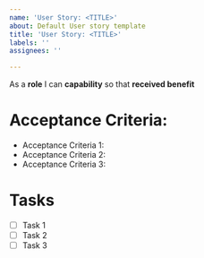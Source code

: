 ```yaml
---
name: 'User Story: <TITLE>'
about: Default User story template
title: 'User Story: <TITLE>'
labels: ''
assignees: ''

---
```


As a **role** I can **capability** so that **received benefit**

# Acceptance Criteria:
- Acceptance Criteria 1:
- Acceptance Criteria 2:
- Acceptance Criteria 3:

# Tasks
- [ ] Task 1
- [ ] Task 2
- [ ] Task 3
